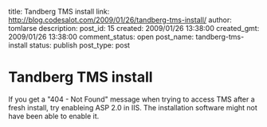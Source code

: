 title: Tandberg TMS install
link: http://blog.codesalot.com/2009/01/26/tandberg-tms-install/
author: tomlarse
description: 
post_id: 15
created: 2009/01/26 13:38:00
created_gmt: 2009/01/26 13:38:00
comment_status: open
post_name: tandberg-tms-install
status: publish
post_type: post

# Tandberg TMS install

If you get a "404 - Not Found" message when trying to access TMS after a fresh install, try enableing ASP 2.0 in IIS. The installation software might not have been able to enable it.